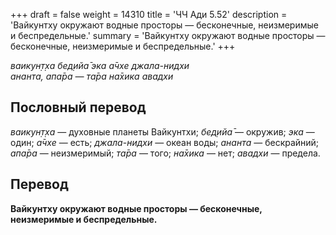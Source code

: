 +++
draft = false
weight = 14310
title = 'ЧЧ Ади 5.52'
description = 'Вайкунтху окружают водные просторы — бесконечные, неизмеримые и беспредельные.'
summary = 'Вайкунтху окружают водные просторы — бесконечные, неизмеримые и беспредельные.'
+++

_ваикун̣т̣ха бед̣ийа̄ эка а̄чхе джала-нидхи  
ананта, апа̄ра — та̄ра на̄хика авадхи_

## Пословный перевод

_ваикун̣т̣ха_ — духовные планеты Вайкунтхи; _бед̣ийа̄_ — окружив; _эка_ — один; _а̄чхе_ — есть; _джала_\-_нидхи_ — океан воды; _ананта_ — бескрайний; _апа̄ра_ — неизмеримый; _та̄ра_ — того; _на̄хика_ — нет; _авадхи_ — предела.

## Перевод

**Вайкунтху окружают водные просторы — бесконечные, неизмеримые и беспредельные.**
